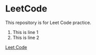 LeetCode
========
This repository is for Leet Code practice.

1. This is line 1
2. This is line 2

[Leet Code](https://oj.leetcode.com/problems/)
